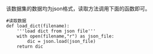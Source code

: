 该数据集的数据均为json格式，读取方法调用下面的函数即可。
```
#读取数据
def load_dict(filename):
    '''load dict from json file'''
    with open(filename,"r") as json_file:
	    dic = json.load(json_file)
    return dic
```
